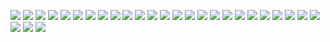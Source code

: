 ![](https://github.com/opensourcecloud/manual/blob/master/调查报告/img/开源/04180114404中国云计算开源发展调查报告2017年(通用版)_1.png)
![](https://github.com/opensourcecloud/manual/blob/master/调查报告/img/开源/04180114404中国云计算开源发展调查报告2017年(通用版)_2.png)
![](https://github.com/opensourcecloud/manual/blob/master/调查报告/img/开源/04180114404中国云计算开源发展调查报告2017年(通用版)_3.png)
![](https://github.com/opensourcecloud/manual/blob/master/调查报告/img/开源/04180114404中国云计算开源发展调查报告2017年(通用版)_4.png)
![](https://github.com/opensourcecloud/manual/blob/master/调查报告/img/开源/04180114404中国云计算开源发展调查报告2017年(通用版)_5.png)
![](https://github.com/opensourcecloud/manual/blob/master/调查报告/img/开源/04180114404中国云计算开源发展调查报告2017年(通用版)_6.png)
![](https://github.com/opensourcecloud/manual/blob/master/调查报告/img/开源/04180114404中国云计算开源发展调查报告2017年(通用版)_7.png)
![](https://github.com/opensourcecloud/manual/blob/master/调查报告/img/开源/04180114404中国云计算开源发展调查报告2017年(通用版)_8.png)
![](https://github.com/opensourcecloud/manual/blob/master/调查报告/img/开源/04180114404中国云计算开源发展调查报告2017年(通用版)_9.png)
![](https://github.com/opensourcecloud/manual/blob/master/调查报告/img/开源/04180114404中国云计算开源发展调查报告2017年(通用版)_10.png)
![](https://github.com/opensourcecloud/manual/blob/master/调查报告/img/开源/04180114404中国云计算开源发展调查报告2017年(通用版)_11.png)
![](https://github.com/opensourcecloud/manual/blob/master/调查报告/img/开源/04180114404中国云计算开源发展调查报告2017年(通用版)_12.png)
![](https://github.com/opensourcecloud/manual/blob/master/调查报告/img/开源/04180114404中国云计算开源发展调查报告2017年(通用版)_13.png)
![](https://github.com/opensourcecloud/manual/blob/master/调查报告/img/开源/04180114404中国云计算开源发展调查报告2017年(通用版)_14.png)
![](https://github.com/opensourcecloud/manual/blob/master/调查报告/img/开源/04180114404中国云计算开源发展调查报告2017年(通用版)_15.png)
![](https://github.com/opensourcecloud/manual/blob/master/调查报告/img/开源/04180114404中国云计算开源发展调查报告2017年(通用版)_16.png)
![](https://github.com/opensourcecloud/manual/blob/master/调查报告/img/开源/04180114404中国云计算开源发展调查报告2017年(通用版)_17.png)
![](https://github.com/opensourcecloud/manual/blob/master/调查报告/img/开源/04180114404中国云计算开源发展调查报告2017年(通用版)_18.png)
![](https://github.com/opensourcecloud/manual/blob/master/调查报告/img/开源/04180114404中国云计算开源发展调查报告2017年(通用版)_19.png)
![](https://github.com/opensourcecloud/manual/blob/master/调查报告/img/开源/04180114404中国云计算开源发展调查报告2017年(通用版)_20.png)
![](https://github.com/opensourcecloud/manual/blob/master/调查报告/img/开源/04180114404中国云计算开源发展调查报告2017年(通用版)_21.png)
![](https://github.com/opensourcecloud/manual/blob/master/调查报告/img/开源/04180114404中国云计算开源发展调查报告2017年(通用版)_22.png)
![](https://github.com/opensourcecloud/manual/blob/master/调查报告/img/开源/04180114404中国云计算开源发展调查报告2017年(通用版)_23.png)
![](https://github.com/opensourcecloud/manual/blob/master/调查报告/img/开源/04180114404中国云计算开源发展调查报告2017年(通用版)_24.png)
![](https://github.com/opensourcecloud/manual/blob/master/调查报告/img/开源/04180114404中国云计算开源发展调查报告2017年(通用版)_25.png)
![](https://github.com/opensourcecloud/manual/blob/master/调查报告/img/开源/04180114404中国云计算开源发展调查报告2017年(通用版)_26.png)
![](https://github.com/opensourcecloud/manual/blob/master/调查报告/img/开源/04180114404中国云计算开源发展调查报告2017年(通用版)_27.png)
![](https://github.com/opensourcecloud/manual/blob/master/调查报告/img/开源/04180114404中国云计算开源发展调查报告2017年(通用版)_28.png)
